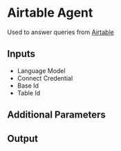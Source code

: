# Airtable Agent
Used to answer queries from [Airtable](https://www.airtable.com/)
## Inputs
- Language Model
- Connect Credential
- Base Id
- Table Id

## Additional Parameters


## Output
